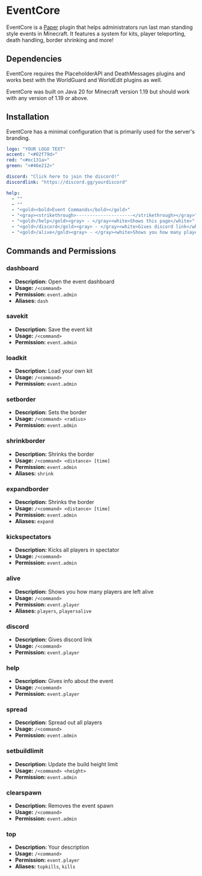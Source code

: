 
# EventCore

EventCore is a [Paper](https://github.com/PaperMC/Paper) plugin that helps administrators run last man standing style events in Minecraft. It features a system for kits, player teleporting, death handling, border shrinking and more!

## Dependencies

EventCore requires the PlaceholderAPI and DeathMessages plugins and works best with the WorldGuard and WorldEdit plugins as well.

EventCore was built on Java 20 for Minecraft version 1.19 but should work with any version of 1.19 or above.

## Installation

EventCore has a minimal configuration that is primarily used for the server's branding.

```yml
logo: "YOUR LOGO TEXT"
accent: "<#02f79d>"
red: "<#ec131a>"
green: "<#46e212>"

discord: "Click here to join the discord!"
discordlink: "https://discord.gg/yourdiscord"

help:
  - ""
  - ""
  - "<gold><bold>Event Commands</bold></gold>"
  - "<gray><strikethrough>---------------------</strikethrough></gray>"
  - "<gold>/help</gold><gray> - </gray><white>Shows this page</white>"
  - "<gold>/discord</gold><gray> - </gray><white>Gives discord link</white>"
  - "<gold>/alive</gold><gray> - </gray><white>Shows you how many players are left alive</white>"
```

## Commands and Permissions

### dashboard
- **Description:** Open the event dashboard
- **Usage:** `/<command>`
- **Permission:** `event.admin`
- **Aliases:** `dash`

### savekit
- **Description:** Save the event kit
- **Usage:** `/<command>`
- **Permission:** `event.admin`

### loadkit
- **Description:** Load your own kit
- **Usage:** `/<command>`
- **Permission:** `event.admin`

### setborder
- **Description:** Sets the border
- **Usage:** `/<command> <radius>`
- **Permission:** `event.admin`

### shrinkborder
- **Description:** Shrinks the border
- **Usage:** `/<command> <distance> [time]`
- **Permission:** `event.admin`
- **Aliases:** `shrink`

### expandborder
- **Description:** Shrinks the border
- **Usage:** `/<command> <distance> [time]`
- **Permission:** `event.admin`
- **Aliases:** `expand`

### kickspectators
- **Description:** Kicks all players in spectator
- **Usage:** `/<command>`
- **Permission:** `event.admin`

### alive
- **Description:** Shows you how many players are left alive
- **Usage:** `/<command>`
- **Permission:** `event.player`
- **Aliases:** `players`, `playersalive`

### discord
- **Description:** Gives discord link
- **Usage:** `/<command>`
- **Permission:** `event.player`

### help
- **Description:** Gives info about the event
- **Usage:** `/<command>`
- **Permission:** `event.player`

### spread
- **Description:** Spread out all players
- **Usage:** `/<command>`
- **Permission:** `event.admin`

### setbuildlimit
- **Description:** Update the build height limit
- **Usage:** `/<command> <height>`
- **Permission:** `event.admin`

### clearspawn
- **Description:** Removes the event spawn
- **Usage:** `/<command>`
- **Permission:** `event.admin`

### top
- **Description:** Your description
- **Usage:** `/<command>`
- **Permission:** `event.player`
- **Aliases:** `topkills`, `kills`